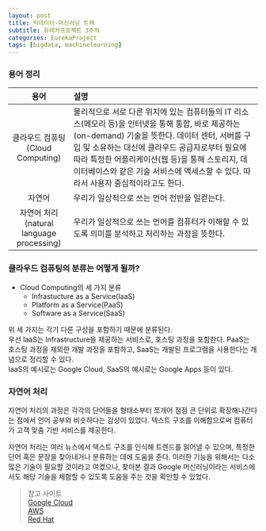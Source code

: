 ```yaml
---
layout: post
title: 빅데이터·머신러닝 트랙
subtitle: 유레카프로젝트 3주차
categories: EurekaProject
tags: [bigdata, machinelearning]
---
```


### 용어 정리

|용어|설명|
|:----:|:---------------|
|클라우드 컴퓨팅<br>(Cloud Computing)|물리적으로 서로 다른 위치에 있는 컴퓨터들의 IT 리소스(메모리 등)을 인터넷을 통해 통합, 바로 제공하는(on-demand) 기술을 뜻한다. 데이터 센터, 서버를 구입 및 소유하는 대신에 클라우드 공급자로부터 필요에 따라 특정한 어플리케이션(웹 등)을 통해 스토리지, 데이터베이스와 같은 기술 서비스에 액세스할 수 있다. 따라서 사용자 중심적이라고도 한다.|
|자연어|우리가 일상적으로 쓰는 언어 전반을 일컫는다.|
|자연어 처리<br>(natural language processing)|우리가 일상적으로 쓰는 언어를 컴퓨터가 이해할 수 있도록 의미를 분석하고 처리하는 과정을 뜻한다.|



### 클라우드 컴퓨팅의 분류는 어떻게 될까?

- Cloud Computing의 세 가지 분류
    - Infrastucture as a Service(IaaS)
    - Platform as a Service(PaaS)
    - Software as a Service(SaaS)

위 세 가지는 각기 다른 구성을 포함하기 때문에 분류된다. <br>
우선 IaaS는 Infrastructure을 제공하는 서비스로, 호스팅 과정을 포함한다. PaaS는 호스팅 과정을 제외한 개발 과정을 포함하고, SaaS는 개발된 프로그램을 사용한다는 개념으로 정리할 수 있다. <br>
IaaS의 예시로는 Google Cloud, SaaS의 예시로는 Google Apps 등이 있다.


### 자연어 처리

자연어 처리의 과정은 각각의 단어들을 형태소부터 쪼개어 점점 큰 단위로 확장해나간다는 점에서 언어 공부와 비슷하다는 감상이 있었다. 텍스트 구조를 이해함으로써 컴퓨터가 고객 맞춤 기반 서비스를 제공한다.

자연어 처리는 여러 뉴스에서 텍스트 구조를 인식해 트렌드를 읽어낼 수 있으며, 특정한 단어 혹은 문장을 찾아내거나 분류하는 데에 도움을 준다. 이러한 기능을 위해서는 다소 많은 기술이 필요할 것이라고 여겼으나, 찾아본 결과 Google 머신러닝이라는 서비스에서도 해당 기술을 체험할 수 있도록 도움을 주는 것을 확인할 수 있었다.


> 참고 사이트 <br>
> [Google Cloud](https://cloud.google.com/learn/what-is-natural-language-processing?hl=ko) <br>
> [AWS](https://aws.amazon.com/ko/what-is-cloud-computing/) <br>
> [Red Hat](https://www.redhat.com/ko/topics/cloud-computing/iaas-vs-paas-vs-saas)
